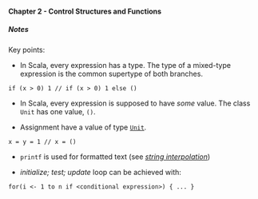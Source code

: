 #### Chapter 2 - Control Structures and Functions

##### *Notes*

Key points:

+ In Scala, every expression has a type. The type of a mixed-type expression is the common supertype of both branches.

```
if (x > 0) 1 // if (x > 0) 1 else ()
```

+ In Scala, every expression is supposed to have *some* value.
The class `Unit` has one value, `()`. 

+ Assignment have a value of type [`Unit`][1].

```
x = y = 1 // x = ()
```

+ `printf` is used for formatted text (see [*string interpolation*][2])

+ *initialize; test; update* loop can be achieved with:

```
for(i <- 1 to n if <conditional expression>) { ... }
```


[1]: http://www.scala-lang.org/api/2.11.0-M4/#scala.Unit
[2]: http://docs.scala-lang.org/overviews/core/string-interpolation.html